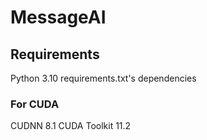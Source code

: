 # MessageAI

## Requirements
Python 3.10
requirements.txt's dependencies

### For CUDA
CUDNN 8.1
CUDA Toolkit 11.2